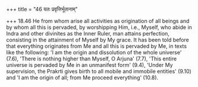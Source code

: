 +++
title = "46 यतः प्रवृत्तिर्भूतानाम्"

+++
18.46 He from whom arise all activities as origination of all beings and
by whom all this is pervaded, by worshipping Him, i.e., Myself, who
abide in Indra and other divinites as the Inner Ruler, man attains
perfection, consisting in the attainment of Myself by My grace. It has
been told before that everything originates from Me and all this is
pervaded by Me, in texts like the following: 'I am the origin and
dissolution of the whole universe' (7.6), 'There is nothing higher than
Myself, O Arjuna' (7.7), 'This entire universe is pervaded by Me in an
unmanifest form' (9.4), 'Under My supervision, the Prakrti gives birth
to all mobile and immobile entities' (9.10) and 'I am the origin of all;
from Me proceed everything' (10.8).
